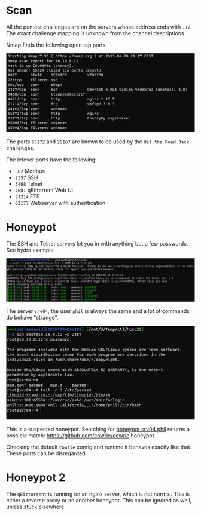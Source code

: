 # Scan

All the pentest challenges are on the servers whose address ends with `.12`. The exact challenge mapping is unknown from the channel descriptions.

Nmap finds the following open tcp ports.

![](screenshots/1.png)

The ports `55172` and `28167` are known to be used by the `Hit the Road Jack` challenges.

The lefover ports have the following:
 - `502` Modbus
 - `2357` SSH
 - `3468` Telnet
 - `4681` qBittorrent Web UI
 - `21214` FTP
 - `62177` Webserver with authentication

# Honeypot

The SSH and Telnet servers let you in with anything but a few passwords. See hydra example.

![](screenshots/2.png)

The server `srv04`, the user `phil` is always the same and a lot of commands do behave "strange".

![](screenshots/3.png)

This is a suspected honeypot. Searching for [honeypot srv04 phil](https://www.google.com/search?q=honeypot+srv04+phil) returns a possible match: <https://github.com/cowrie/cowrie> honeypot.

Checking the default `cowrie` config and runtime it behaves exactly like that. These ports can be disregarded.

# Honeypot 2

The `qBittorrent` is running on an nginx server, which is not normal. This is either a reverse proxy or an another honeypot. This can be ignored as well, unless stuck elsewhere.
